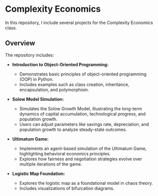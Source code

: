 # Complexity Economics

In this repository, I include several projects for the Complexity Economics class.

## Overview

The repository includes:

- **Introduction to Object-Oriented Programming:**
  - Demonstrates basic principles of object-oriented programming (OOP) in Python.
  - Includes examples such as class creation, inheritance, encapsulation, and polymorphism.

- **Solow Model Simulation:**
  - Simulates the Solow Growth Model, illustrating the long-term dynamics of capital accumulation, technological progress, and population growth.
  - Users can adjust parameters like savings rate, depreciation, and population growth to analyze steady-state outcomes.

- **Ultimatum Game:**
  - Implements an agent-based simulation of the Ultimatum Game, highlighting behavioral economics principles.
  - Explores how fairness and negotiation strategies evolve over multiple iterations of the game.

- **Logistic Map Foundation:**
  - Explores the logistic map as a foundational model in chaos theory.
  - Includes visualizations of bifurcation diagrams.


